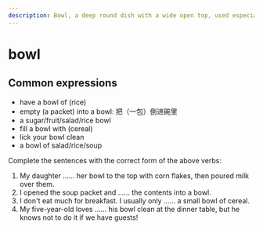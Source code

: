 ```yaml
---
description: Bowl, a deep round dish with a wide open top, used especially for holding food or liquid. (碗；钵；盆)
---
```


# bowl

## Common expressions

- have a bowl of (rice)
- empty (a packet) into a bowl: 把（一包）倒进碗里
- a sugar/fruit/salad/rice bowl
- fill a bowl with (cereal)
- lick your bowl clean
- a bowl of salad/rice/soup

Complete the sentences with the correct form of the above verbs:

1. My daughter ...... her bowl to the top with corn flakes, then poured milk over them.
2. I opened the soup packet and ...... the contents into a bowl.
3. I don't eat much for breakfast. I usually only ...... a small bowl of cereal.
4. My five-year-old loves ...... his bowl clean at the dinner table, but he knows not to do it if we have guests!
